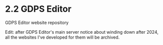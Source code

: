 # 2.2 GDPS Editor
GDPS Editor website repository

Edit: after GDPS Editor's main server notice about winding down after 2024, all the websites I've developed for them will be archived.
